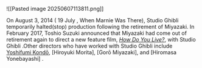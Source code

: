  ![[Pasted image 20250607113811.png]]

On August 3, 2014 ( 19 July , When Marnie Was There), Studio Ghibli temporarily halted(stop) production following the retirement of Miyazaki. In February 2017, Toshio Suzuki announced that Miyazaki had come out of retirement again to direct a new feature film, [_How Do You Live?_](), with Studio Ghibli .Other directors who have worked with Studio Ghibli include [Yoshifumi Kondō](), [Hiroyuki Morita], [Gorō Miyazaki], and [Hiromasa Yonebayashi] .